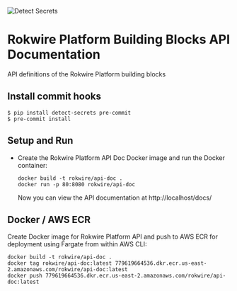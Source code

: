 ![Detect Secrets](https://github.com/rokwire/rokwire-building-blocks-api/workflows/Detect%20Secrets/badge.svg)

# Rokwire Platform Building Blocks API Documentation
API definitions of the Rokwire Platform building blocks

## Install commit hooks

```
$ pip install detect-secrets pre-commit
$ pre-commit install
```

## Setup and Run 

- Create the Rokwire Platform API Doc Docker image and run the Docker container:
        
      docker build -t rokwire/api-doc .
      docker run -p 80:8080 rokwire/api-doc 

  Now you can view the API documentation at http://localhost/docs/

## Docker / AWS ECR

Create Docker image for Rokwire Platform API and push to AWS ECR for deployment using Fargate from within AWS CLI:

```
docker build -t rokwire/api-doc .
docker tag rokwire/api-doc:latest 779619664536.dkr.ecr.us-east-2.amazonaws.com/rokwire/api-doc:latest
docker push 779619664536.dkr.ecr.us-east-2.amazonaws.com/rokwire/api-doc:latest
```

